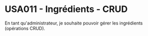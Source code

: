 # USA011 - Ingrédients - CRUD

En tant qu'administrateur, je souhaite pouvoir gérer les ingrédients (opérations CRUD).
